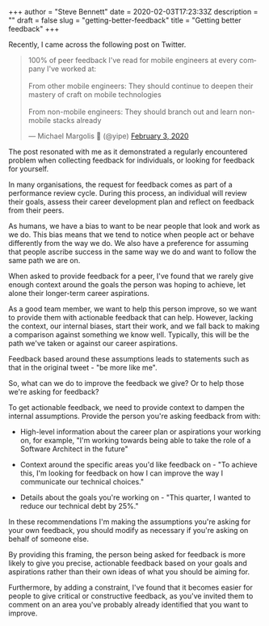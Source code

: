 +++
author = "Steve Bennett"
date = 2020-02-03T17:23:33Z
description = ""
draft = false
slug = "getting-better-feedback"
title = "Getting better feedback"
+++

Recently, I came across the following post on Twitter.

<blockquote class="twitter-tweet"><p lang="en" dir="ltr">100% of peer feedback I&#39;ve read for mobile engineers at every company I&#39;ve worked at:<br><br>From other mobile engineers: They should continue to deepen their mastery of craft on mobile technologies<br><br>From non-mobile engineers: They should branch out and learn non-mobile stacks already</p>&mdash; Michael Margolis 🚫 (@yipe) <a href="https://twitter.com/yipe/status/1224173990861688832?ref_src=twsrc%5Etfw">February 3, 2020</a></blockquote>
<script async src="https://platform.twitter.com/widgets.js" charset="utf-8"></script>

The post resonated with me as it demonstrated a regularly encountered problem when collecting feedback for individuals, or looking for feedback for yourself.&nbsp;

In many organisations, the request for feedback comes as part of a performance review cycle. During this process, an individual will review their goals, assess their career development plan and reflect on feedback from their peers.

As humans, we have a bias to want to be near people that look and work as we do. This bias means that we tend to notice when people act or behave differently from the way we do. We also have a preference for assuming that people ascribe success in the same way we do and want to follow the same path we are on.

When asked to provide feedback for a peer, I've found that we rarely give enough context around the goals the person was hoping to achieve, let alone their longer-term career aspirations.

As a good team member, we want to help this person improve, so we want to provide them with actionable feedback that can help. However, lacking the context, our internal biases, start their work, and we fall back to making a comparison against something we know well. Typically, this will be the path we've taken or against our career aspirations.

Feedback based around these assumptions leads to statements such as that in the original tweet - "be more like me".

So, what can we do to improve the feedback we give? Or to help those we're asking for feedback?

To get actionable feedback, we need to provide context to dampen the internal assumptions. Provide the person you're asking feedback from with: 

- High-level information about the career plan or aspirations your working on, for example, "I'm working towards being able to take the role of a Software Architect in the future"

- Context around the specific areas you'd like feedback on - "To achieve this, I'm looking for feedback on how I can improve the way I communicate our technical choices."

- Details about the goals you're working on - "This quarter, I wanted to reduce our technical debt by 25%."

In these recommendations I'm making the assumptions you're asking for your own feedback, you should modify as necessary if you're asking on behalf of someone else.

By providing this framing, the person being asked for feedback is more likely to give you precise, actionable feedback based on your goals and aspirations rather than their own ideas of what you should be aiming for.

Furthermore, by adding a constraint, I've found that it becomes easier for people to give critical or constructive feedback, as you've invited them to comment on an area you've probably already identified that you want to improve.
